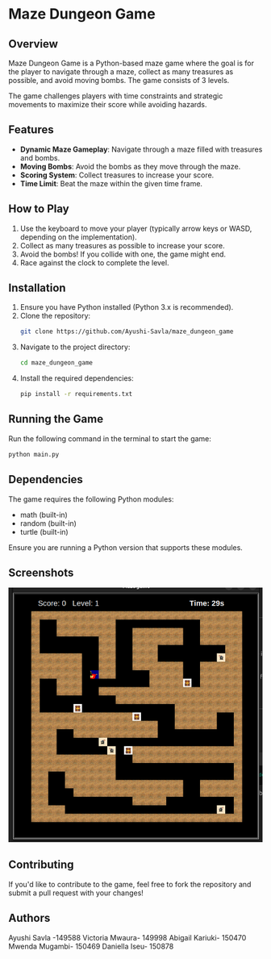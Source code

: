 # Maze Dungeon Game

## Overview
Maze Dungeon Game is a Python-based maze game where the goal is for the player to navigate through a maze, collect as many treasures as possible, and avoid moving bombs. The game consists of 3 levels.

The game challenges players with time constraints and strategic movements to maximize their score while avoiding hazards.

## Features
- **Dynamic Maze Gameplay**: Navigate through a maze filled with treasures and bombs.
- **Moving Bombs**: Avoid the bombs as they move through the maze.
- **Scoring System**: Collect treasures to increase your score.
- **Time Limit**: Beat the maze within the given time frame.

## How to Play
1. Use the keyboard to move your player (typically arrow keys or WASD, depending on the implementation).
2. Collect as many treasures as possible to increase your score.
3. Avoid the bombs! If you collide with one, the game might end.
4. Race against the clock to complete the level.

## Installation
1. Ensure you have Python installed (Python 3.x is recommended).
2. Clone the repository:
   ```bash
   git clone https://github.com/Ayushi-Savla/maze_dungeon_game
   ```
3. Navigate to the project directory:
   ```bash
   cd maze_dungeon_game
   ```
4. Install the required dependencies:
   ```bash
   pip install -r requirements.txt
   ```

## Running the Game
Run the following command in the terminal to start the game:
```bash
python main.py
```

## Dependencies
The game requires the following Python modules:
- math (built-in)
- random (built-in)
- turtle (built-in)

Ensure you are running a Python version that supports these modules.

## Screenshots
![Game Screenshot](img.png)

## Contributing
If you'd like to contribute to the game, feel free to fork the repository and submit a pull request with your changes!


## Authors
Ayushi Savla -149588
Victoria Mwaura- 149998
Abigail Kariuki- 150470
Mwenda Mugambi- 150469
Daniella Iseu- 150878
